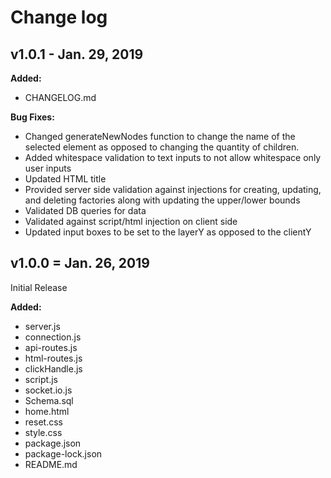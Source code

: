 # Change log

## v1.0.1 - Jan. 29, 2019

**Added:**
 - CHANGELOG.md 

**Bug Fixes:**
 - Changed generateNewNodes function to change the name of the selected element as opposed to changing the quantity of children.
 - Added whitespace validation to text inputs to not allow whitespace only user inputs
 - Updated HTML title
 - Provided server side validation against injections for creating, updating, and deleting factories along with updating the upper/lower bounds
 - Validated DB queries for data
 - Validated against script/html injection on client side
 - Updated input boxes to be set to the layerY as opposed to the clientY

## v1.0.0 = Jan. 26, 2019

 Initial Release

**Added:**
 - server.js
 - connection.js
 - api-routes.js
 - html-routes.js
 - clickHandle.js
 - script.js
 - socket.io.js
 - Schema.sql
 - home.html
 - reset.css
 - style.css
 - package.json
 - package-lock.json
 - README.md
